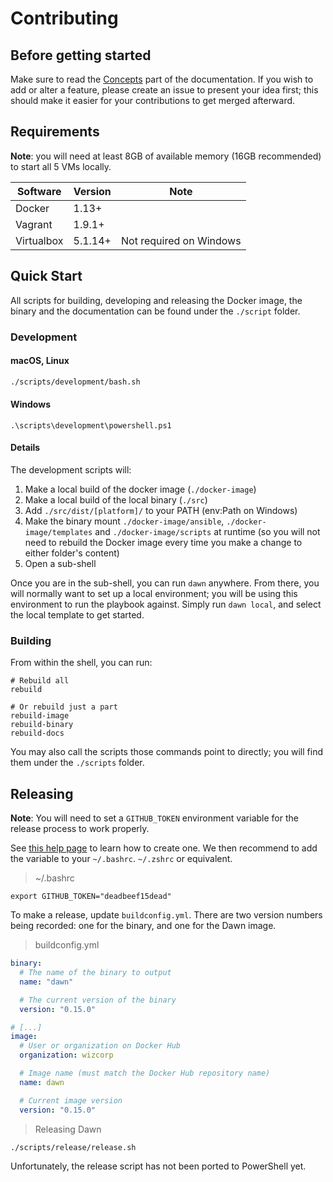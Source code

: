 Contributing
============

Before getting started
----------------------

Make sure to read the [Concepts](https://dawn.sh/docs#concepts)
part of the documentation. If you wish to add or alter a feature, 
please create an issue to present your idea first; this should make it
easier for your contributions to get merged afterward.

Requirements
------------

**Note**: you will need at least 8GB of available memory (16GB recommended)
to start all 5 VMs locally.

|  Software  | Version | Note                    |
|------------|---------|-------------------------|
| Docker     | 1.13+   |                         |
| Vagrant    | 1.9.1+  |                         |
| Virtualbox | 5.1.14+ | Not required on Windows |


Quick Start
-----------

All scripts for building, developing and releasing the Docker image,
the binary and the documentation can be found under the `./script`
folder.

### Development

#### macOS, Linux

```bash
./scripts/development/bash.sh
```

#### Windows

```posh
.\scripts\development\powershell.ps1
```

#### Details

The development scripts will:

  1. Make a local build of the docker image (`./docker-image`)
  2. Make a local build of the local binary (`./src`)
  3. Add `./src/dist/[platform]/` to your PATH (env:Path on Windows)
  4. Make the binary mount `./docker-image/ansible`, `./docker-image/templates` and
     `./docker-image/scripts` at runtime (so you will not need to rebuild the 
     Docker image every time you make a change to either folder's content)
  5. Open a sub-shell

Once you are in the sub-shell, you can run `dawn` anywhere. From there, you will normally want
to set up a local environment; you will be using this environment to run the playbook against.
Simply run `dawn local`, and select the local template to get started.

### Building

From within the shell, you can run:

```
# Rebuild all
rebuild

# Or rebuild just a part
rebuild-image
rebuild-binary
rebuild-docs
```

You may also call the scripts those commands point to directly; you will find
them under the `./scripts` folder.

Releasing
---------

**Note**: You will need to set a `GITHUB_TOKEN` environment variable for the
release process to work properly. 

See [this help page](https://help.github.com/articles/creating-a-personal-access-token-for-the-command-line/) to
learn how to
create one. We then recommend to add the variable to your `~/.bashrc`. `~/.zshrc` or equivalent.

> ~/.bashrc

```shell
export GITHUB_TOKEN="deadbeef15dead"
```

To make a release, update `buildconfig.yml`. There are two version
numbers being recorded: one for the binary, and one for the Dawn image.

> buildconfig.yml

```yml
binary:
  # The name of the binary to output
  name: "dawn"

  # The current version of the binary
  version: "0.15.0"

# [...]
image:
  # User or organization on Docker Hub
  organization: wizcorp

  # Image name (must match the Docker Hub repository name)
  name: dawn

  # Current image version
  version: "0.15.0"
```

> Releasing Dawn

```bash
./scripts/release/release.sh
```

Unfortunately, the release script has not been ported to PowerShell yet.
